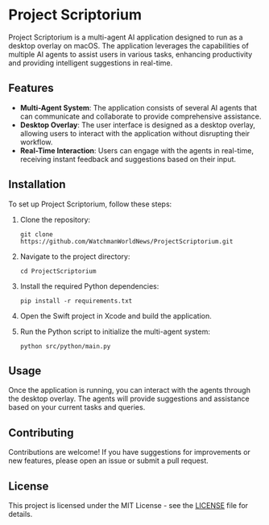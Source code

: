 # Project Scriptorium

Project Scriptorium is a multi-agent AI application designed to run as a desktop overlay on macOS. The application leverages the capabilities of multiple AI agents to assist users in various tasks, enhancing productivity and providing intelligent suggestions in real-time.

## Features

- **Multi-Agent System**: The application consists of several AI agents that can communicate and collaborate to provide comprehensive assistance.
- **Desktop Overlay**: The user interface is designed as a desktop overlay, allowing users to interact with the application without disrupting their workflow.
- **Real-Time Interaction**: Users can engage with the agents in real-time, receiving instant feedback and suggestions based on their input.

## Installation

To set up Project Scriptorium, follow these steps:

1. Clone the repository:
   ```
   git clone https://github.com/WatchmanWorldNews/ProjectScriptorium.git
   ```

2. Navigate to the project directory:
   ```
   cd ProjectScriptorium
   ```

3. Install the required Python dependencies:
   ```
   pip install -r requirements.txt
   ```

4. Open the Swift project in Xcode and build the application.

5. Run the Python script to initialize the multi-agent system:
   ```
   python src/python/main.py
   ```

## Usage

Once the application is running, you can interact with the agents through the desktop overlay. The agents will provide suggestions and assistance based on your current tasks and queries.

## Contributing

Contributions are welcome! If you have suggestions for improvements or new features, please open an issue or submit a pull request.

## License

This project is licensed under the MIT License - see the [LICENSE](LICENSE) file for details.
